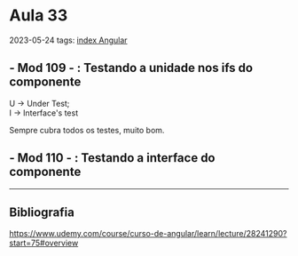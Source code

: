 # Aula 33
2023-05-24
tags: [index Angular](../index%20Angular.md)

## - Mod 109 - : Testando a unidade nos ifs do componente

U -> Under Test;  
I -> Interface's test

Sempre cubra todos os testes, muito bom.

## - Mod 110 - : Testando a interface do componente





-----------------------------------------------
## Bibliografia

https://www.udemy.com/course/curso-de-angular/learn/lecture/28241290?start=75#overview
